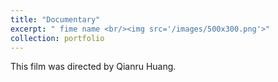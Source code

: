 ```yaml
---
title: "Documentary"
excerpt: " fime name <br/><img src='/images/500x300.png'>"
collection: portfolio
---
```


This film was directed by Qianru Huang.
